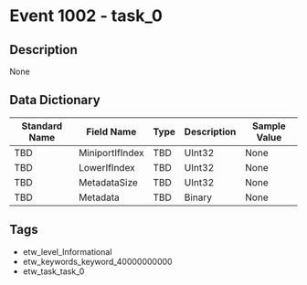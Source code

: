 # Event 1002 - task_0

## Description
None

## Data Dictionary
|Standard Name|Field Name|Type|Description|Sample Value|
|---|---|---|---|---|
|TBD|MiniportIfIndex|TBD|UInt32|None|None|
|TBD|LowerIfIndex|TBD|UInt32|None|None|
|TBD|MetadataSize|TBD|UInt32|None|None|
|TBD|Metadata|TBD|Binary|None|None|

## Tags
* etw_level_Informational
* etw_keywords_keyword_40000000000
* etw_task_task_0